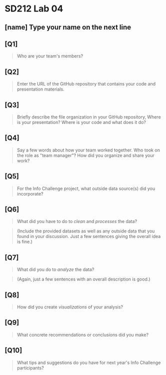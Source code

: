 # SD212 Lab 04

## [name] Type your name on the next line


## [Q1]
> Who are your team's members?



## [Q2]
> Enter the URL of the GitHub repository that contains your code and
> presentation materials.



## [Q3]
> Briefly describe the file organization in your GitHub repository,
> Where is your presentation? Where is your code and what does it do?



## [Q4]
> Say a few words about how your team worked together. Who took on the
> role as "team manager"? How did you organize and share your work?



## [Q5]
> For the Info Challenge project,
> what outside data source(s) did you incorporate?



## [Q6]
> What did you have to do to *clean* and *processes* the data?

> (Include the provided datasets as well as any outside data that you
> found in your discussion. Just a few sentences giving the overall
> idea is fine.)



## [Q7]
> What did you do to *analyze* the data?

> (Again, just a few sentences with an overall description is good.)



## [Q8]
> How did you create *visualizations* of your analysis?



## [Q9]
> What concrete recommendations or conclusions did you make?



## [Q10]
> What tips and suggestions do you have for next year's Info Challenge
> participants?



